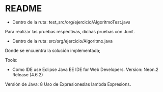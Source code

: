 # README #

* Dentro de la ruta: 
test_src/org/ejercicio/AlgoritmoTest.java  

Para realizar las pruebas respectivas, dichas pruebas con Junit.

* Dentro de la ruta: 
src/org/ejercicio/Algoritmo.java

Donde se encuentra la solución implementada;


Tools:
- Como IDE use Eclipse Java EE IDE for Web Developers. Version: Neon.2 Release (4.6.2)


Versión de Java: 8
Uso de Expresioneslas lambda Expresions.
   
   
